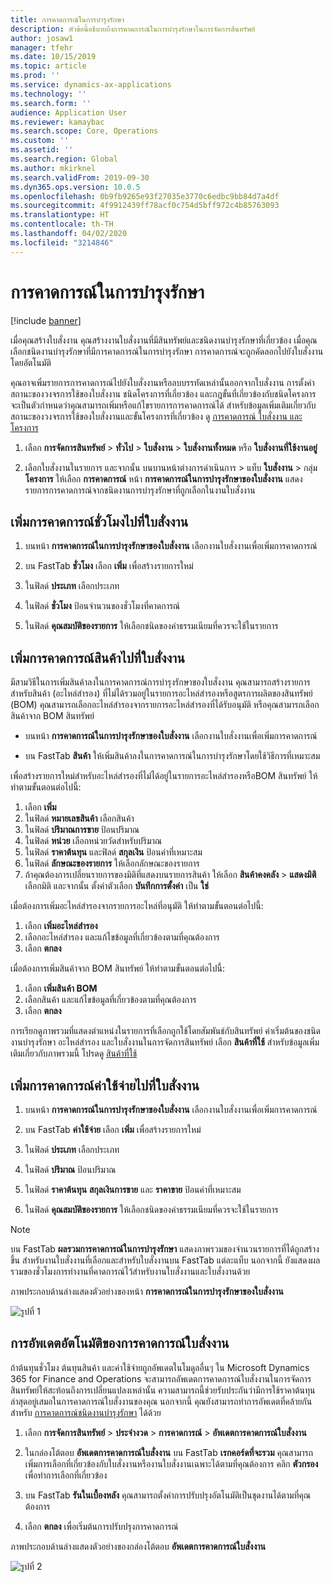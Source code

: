 ```yaml
---
title: การคาดการณ์ในการบำรุงรักษา
description: หัวข้อนี้อธิบายถึงการคาดการณ์ในการบำรุงรักษาในการจัดการสินทรัพย์
author: josaw1
manager: tfehr
ms.date: 10/15/2019
ms.topic: article
ms.prod: ''
ms.service: dynamics-ax-applications
ms.technology: ''
ms.search.form: ''
audience: Application User
ms.reviewer: kamaybac
ms.search.scope: Core, Operations
ms.custom: ''
ms.assetid: ''
ms.search.region: Global
ms.author: mkirknel
ms.search.validFrom: 2019-09-30
ms.dyn365.ops.version: 10.0.5
ms.openlocfilehash: 0b9fb9265e93f27035e3770c6edbc9bb84d7a4df
ms.sourcegitcommit: 4f9912439ff78acf0c754d5bff972c4b85763093
ms.translationtype: HT
ms.contentlocale: th-TH
ms.lasthandoff: 04/02/2020
ms.locfileid: "3214846"
---
```

# <a name="maintenance-forecasts"></a>การคาดการณ์ในการบำรุงรักษา

[!include [banner](../../includes/banner.md)]



เมื่อคุณสร้างใบสั่งงาน คุณสร้างงานใบสั่งงานที่มีสินทรัพย์และชนิดงานบำรุงรักษาที่เกี่ยวข้อง เมื่อคุณเลือกชนิดงานบำรุงรักษาที่มีการคาดการณ์ในการบำรุงรักษา การคาดการณ์จะถูกคัดลอกไปยังใบสั่งงานโดยอัตโนมัติ

คุณอาจเพิ่มรายการการคาดการณ์ไปยังใบสั่งงานหรือลบบรรทัดเหล่านั้นออกจากใบสั่งงาน การตั้งค่าสถานะของวงจรการใช้ของใบสั่งงาน ชนิดโครงการที่เกี่ยวข้อง และกฎขั้นที่เกี่ยวข้องกับชนิดโครงการ จะเป็นตัวกำหนดว่าคุณสามารถเพิ่มหรือแก้ไขรายการการคาดการณ์ได้ สำหรับข้อมูลเพิ่มเติมเกี่ยวกับสถานะของวงจรการใช้ของใบสั่งงานและขั้นโครงการที่เกี่ยวข้อง ดู [การคาดการณ์ ใบสั่งงาน และโครงการ](../integration-to-project-management-and-accounting/forecasts-work-orders-and-projects.md)

1. เลือก **การจัดการสินทรัพย์** > **ทั่วไป** > **ใบสั่งงาน** > **ใบสั่งงานทั้งหมด** หรือ **ใบสั่งงานที่ใช้งานอยู่**

2. เลือกใบสั่งงานในรายการ และจากนั้น บนบานหน้าต่างการดำเนินการ > แท็บ **ใบสั่งงาน** > กลุ่ม **โครงการ** ให้เลือก **การคาดการณ์** หน้า **การคาดการณ์ในการบำรุงรักษาของใบสั่งงาน** แสดงรายการการคาดการณ์จากชนิดงานการบำรุงรักษาที่ถูกเลือกในงานใบสั่งงาน


## <a name="add-an-hours-forecast-to-a-work-order"></a>เพิ่มการคาดการณ์ชั่วโมงไปที่ใบสั่งงาน

1. บนหน้า **การคาดการณ์ในการบำรุงรักษาของใบสั่งงาน** เลือกงานใบสั่งงานเพื่อเพิ่มการคาดการณ์

2. บน FastTab **ชั่วโมง** เลือก **เพิ่ม** เพื่อสร้างรายการใหม่

3. ในฟิลด์ **ประเภท** เลือกประเภท

4. ในฟิลด์ **ชั่วโมง** ป้อนจำนวนของชั่วโมงที่คาดการณ์

5. ในฟิลด์ **คุณสมบัติของรายการ** ให้เลือกชนิดของค่าธรรมเนียมที่ควรจะใช้ในรายการ


## <a name="add-an-items-forecast-to-a-work-order"></a>เพิ่มการคาดการณ์สินค้าไปที่ใบสั่งงาน

มีสามวิธีในการเพิ่มสินค้าลงในการคาดการณ์การบำรุงรักษาของใบสั่งงาน คุณสามารถสร้างรายการสำหรับสินค้า (อะไหล่สำรอง) ที่ไม่ได้รวมอยู่ในรายการอะไหล่สำรองหรือสูตรการผลิตของสินทรัพย์ (BOM) คุณสามารถเลือกอะไหล่สำรองจากรายการอะไหล่สำรองที่ได้รับอนุมัติ หรือคุณสามารถเลือกสินค้าจาก BOM สินทรัพย์

- บนหน้า **การคาดการณ์ในการบำรุงรักษาของใบสั่งงาน** เลือกงานใบสั่งงานเพื่อเพิ่มการคาดการณ์

- บน FastTab **สินค้า** ให้เพิ่มสินค้าลงในการคาดการณ์ในการบำรุงรักษาโดยใช้วิธีการที่เหมาะสม

เพื่อสร้างรายการใหม่สำหรับอะไหล่สำรองที่ไม่ได้อยู่ในรายการอะไหล่สำรองหรือBOM สินทรัพย์ ให้ทำตามขั้นตอนต่อไปนี้:

1. เลือก **เพิ่ม**
2. ในฟิลด์ **หมายเลขสินค้า** เลือกสินค้า
3. ในฟิลด์ **ปริมาณการขาย** ป้อนปริมาณ
4. ในฟิลด์ **หน่วย** เลือกหน่วยวัดสำหรับปริมาณ
5. ในฟิลด์ **ราคาต้นทุน** และฟิลด์ **สกุลเงิน** ป้อนค่าที่เหมาะสม
6. ในฟิลด์ **ลักษณะของรายการ** ให้เลือกลักษณะของรายการ
7. ถ้าคุณต้องการเปลี่ยนรายการของมิติที่แสดงบนรายการสินค้า ให้เลือก **สินค้าคงคลัง** > **แสดงมิติ** เลือกมิติ และจากนั้น ตั้งค่าตัวเลือก **บันทึกการตั้งค่า** เป็น **ใช่**

เมื่อต้องการเพิ่มอะไหล่สำรองจากรายการอะไหล่ที่อนุมัติ ให้ทำตามขั้นตอนต่อไปนี้:

1. เลือก **เพิ่มอะไหล่สำรอง**
2. เลือกอะไหล่สำรอง และแก้ไขข้อมูลที่เกี่ยวข้องตามที่คุณต้องการ
3. เลือก **ตกลง**

เมื่อต้องการเพิ่มสินค้าจาก BOM สินทรัพย์ ให้ทำตามขั้นตอนต่อไปนี้:

1. เลือก **เพิ่มสินค้า BOM**
2. เลือกสินค้า และแก้ไขข้อมูลที่เกี่ยวข้องตามที่คุณต้องการ
3. เลือก **ตกลง**

การเรียกดูภาพรวมที่แสดงตำแหน่งในรายการที่เลือกถูกใช้โดยสัมพันธ์กับสินทรัพย์ ค่าเริ่มต้นของชนิดงานบำรุงรักษา อะไหล่สำรอง และใบสั่งงานในการจัดการสินทรัพย์ เลือก **สินค้าที่ใช้** สำหรับข้อมูลเพิ่มเติมเกี่ยวกับภาพรวมนี้ โปรดดู [สินค้าที่ใช้](../controlling-and-reporting/item-where-used.md)


## <a name="add-an-expense-forecast-to-a-work-order"></a>เพิ่มการคาดการณ์ค่าใช้จ่ายไปที่ใบสั่งงาน

1. บนหน้า **การคาดการณ์ในการบำรุงรักษาของใบสั่งงาน** เลือกงานใบสั่งงานเพื่อเพิ่มการคาดการณ์

2. บน FastTab **ค่าใช้จ่าย** เลือก **เพิ่ม** เพื่อสร้างรายการใหม่

3. ในฟิลด์ **ประเภท** เลือกประเภท

4. ในฟิลด์ **ปริมาณ** ป้อนปริมาณ

5. ในฟิลด์ **ราคาต้นทุน** **สกุลเงินการขาย** และ **ราคาขาย** ป้อนค่าที่เหมาะสม

6. ในฟิลด์ **คุณสมบัติของรายการ** ให้เลือกชนิดของค่าธรรมเนียมที่ควรจะใช้ในรายการ

>[!NOTE]
>บน FastTab **ผลรวมการคาดการณ์ในการบำรุงรักษา** แสดงภาพรวมของจำนวนรายการที่ได้ถูกสร้างขึ้น สำหรับงานใบสั่งงานที่เลือกและสำหรับใบสั่งงานบน FastTab แต่ละแท็บ นอกจากนี้ ยังแสดงผลรวมของชั่วโมงการทำงานที่คาดการณ์ไว้สำหรับงานใบสั่งงานและใบสั่งงานด้วย

ภาพประกอบด้านล่างแสดงตัวอย่างของหน้า **การคาดการณ์ในการบำรุงรักษาของใบสั่งงาน**

![รูปที่ 1](media/06-work-orders.png)


## <a name="automatic-update-of-work-order-forecasts"></a>การอัพเดตอัตโนมัติของการคาดการณ์ใบสั่งงาน

ถ้าต้นทุนชั่วโมง ต้นทุนสินค้า และค่าใช้จ่ายถูกอัพเดตในโมดูลอื่นๆ ใน Microsoft Dynamics 365 for Finance and Operations จะสามารถอัพเดตการคาดการณ์ใบสั่งงานในการจัดการสินทรัพย์ให้สะท้อนถึงการเปลี่ยนแปลงเหล่านั้น ความสามารถนี้ช่วยรับประกันว่ามีการใช้ราคาต้นทุนล่าสุดอยู่เสมอในการคาดการณ์ใบสั่งงานของคุณ นอกจากนี้ คุณยังสามารถทำการอัพเดตที่คล้ายกันสำหรับ [การคาดการณ์ชนิดงานบำรุงรักษา](../setup-for-work-orders/job-groups-and-job-types-variants-trades-and-checklists.md) ได้ด้วย

1. เลือก **การจัดการสินทรัพย์** > **ประจำงวด** > **การคาดการณ์** > **อัพเดตการคาดการณ์ใบสั่งงาน**

2. ในกล่องโต้ตอบ **อัพเดตการคาดการณ์ใบสั่งงาน** บน FastTab **เรกคอร์ดที่จะรวม** คุณสามารถเพิ่มการเลือกที่เกี่ยวข้องกับใบสั่งงานหรืองานใบสั่งงานเฉพาะได้ตามที่คุณต้องการ คลิก **ตัวกรอง** เพื่อทำการเลือกที่เกี่ยวข้อง

3. บน FastTab **รันในเบื้องหลัง** คุณสามารถตั้งค่าการปรับปรุงอัตโนมัติเป็นชุดงานได้ตามที่คุณต้องการ

4. เลือก **ตกลง** เพื่อเริ่มต้นการปรับปรุงการคาดการณ์


ภาพประกอบด้านล่างแสดงตัวอย่างของกล่องโต้ตอบ **อัพเดตการคาดการณ์ใบสั่งงาน**

![รูปที่ 2](media/07-work-orders.png)

